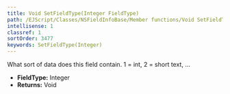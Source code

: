 ```yaml
---
title: Void SetFieldType(Integer FieldType)
path: /EJScript/Classes/NSFieldInfoBase/Member functions/Void SetFieldType(Integer p_0)
intellisense: 1
classref: 1
sortOrder: 3477
keywords: SetFieldType(Integer)
---
```



What sort of data does this field contain. 1 = int, 2 = short text, ...



* **FieldType:** Integer
* **Returns:** Void


